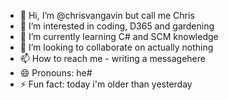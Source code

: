 - 👋 Hi, I’m @chrisvangavin but call me Chris
- 👀 I’m interested in coding, D365 and gardening
- 🌱 I’m currently learning C# and SCM knowledge
- 💞️ I’m looking to collaborate on actually nothing
- 📫 How to reach me -  writing a messagehere
- 😄 Pronouns: he#
- ⚡ Fun fact: today i'm older than yesterday

<!---
chrisvangavin/chrisvangavin is a ✨ special ✨ repository because its `README.md` (this file) appears on your GitHub profile.
You can click the Preview link to take a look at your changes.
--->
